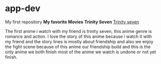 # app-dev
My first repository
**My favorite Movies** 
 **Trinity Seven**
 [Trinity seven](https://otakumode.com/news_media/photo/5c5d6342d9d136cb02f2c59f_0?_=1731554457690)
 
 The first anime i watch with my friend is trinity seven, this anime genre is romance and action. I love the story of this anime because i watch it with my friend and the story lines is mostly about friendship and also we enjoy the fight scene because of this anime our friendship build and this is the only anime we both finish most of the anime we watch is undone or not yet finish.

